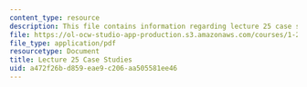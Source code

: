 ```yaml
---
content_type: resource
description: This file contains information regarding lecture 25 case studies.
file: https://ol-ocw-studio-app-production.s3.amazonaws.com/courses/1-264j-database-internet-and-systems-integration-technologies-fall-2013/a472f26bd859eae9c206aa505581ee46_MIT1_264JF13_L25_case.pdf
file_type: application/pdf
resourcetype: Document
title: Lecture 25 Case Studies
uid: a472f26b-d859-eae9-c206-aa505581ee46
---
```

